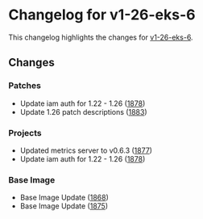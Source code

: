# Changelog for v1-26-eks-6

This changelog highlights the changes for [v1-26-eks-6](https://github.com/aws/eks-distro/tree/v1-26-eks-6).

## Changes

### Patches
* Update iam auth for 1.22 - 1.26 ([1878](https://github.com/aws/eks-distro/pull/1878))
* Update 1.26 patch descriptions ([1883](https://github.com/aws/eks-distro/pull/1883))

### Projects
* Updated metrics server to v0.6.3 ([1877](https://github.com/aws/eks-distro/pull/1877))
* Update iam auth for 1.22 - 1.26 ([1878](https://github.com/aws/eks-distro/pull/1878))

### Base Image
* Base Image Update ([1868](https://github.com/aws/eks-distro/pull/1868))
* Base Image Update ([1875](https://github.com/aws/eks-distro/pull/1875))

